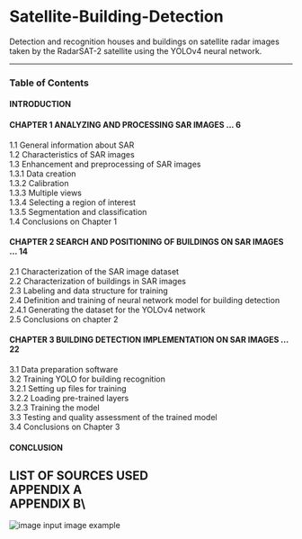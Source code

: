 # Satellite-Building-Detection
Detection and recognition houses and buildings on satellite radar images taken by the RadarSAT-2 satellite using the YOLOv4 neural network.


---
### Table of Contents  
#### INTRODUCTION
#### CHAPTER 1 ANALYZING AND PROCESSING SAR IMAGES ... 6
1.1 General information about SAR\
1.2 Characteristics of SAR images\
1.3 Enhancement and preprocessing of SAR images\
1.3.1 Data creation\
1.3.2 Calibration\
1.3.3 Multiple views\
1.3.4 Selecting a region of interest\
1.3.5 Segmentation and classification\
1.4 Conclusions on Chapter 1
#### CHAPTER 2 SEARCH AND POSITIONING OF BUILDINGS ON SAR IMAGES ... 14
2.1 Characterization of the SAR image dataset\
2.2 Characterization of buildings in SAR images\
2.3 Labeling and data structure for training\
2.4 Definition and training of neural network model for building detection\
2.4.1 Generating the dataset for the YOLOv4 network\
2.5 Conclusions on chapter 2
#### CHAPTER 3 BUILDING DETECTION IMPLEMENTATION ON SAR IMAGES ... 22
3.1 Data preparation software\
3.2 Training YOLO for building recognition\
   3.2.1 Setting up files for training\
   3.2.2 Loading pre-trained layers\
   3.2.3 Training the model\
3.3 Testing and quality assessment of the trained model\
3.4 Conclusions on Chapter 3
#### CONCLUSION
LIST OF SOURCES USED\
APPENDIX A\
APPENDIX B\
---


![image](https://github.com/egbusko/Satellite-Building-Detection/assets/60915234/b2ef66f7-0d0a-43c7-9833-52fa6964a63d)
input image example
